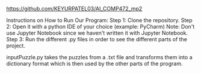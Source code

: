 https://github.com/KEYURPATEL03/AI_COMP472_mp2

Instructions on How to Run Our Program:
Step 1: Clone the repository.
Step 2: Open it with a python IDE of your choice (example: PyCharm)
Note: Don't use Jupyter Notebook since we haven't written it with Jupyter Notebook.
Step 3: Run the different .py files in order to see the different parts of the project.

inputPuzzle.py takes the puzzles from a .txt file and transforms them into a dictionary format which is then used by the other parts of the program.